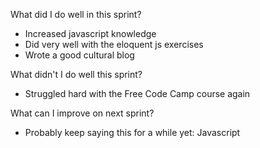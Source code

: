 What did I do well in this sprint?

- Increased javascript knowledge
- Did very well with the eloquent js exercises
- Wrote a good cultural blog

What didn't I do well this sprint?

- Struggled hard with the Free Code Camp course again 

What can I improve on next sprint?

- Probably keep saying this for a while yet: Javascript